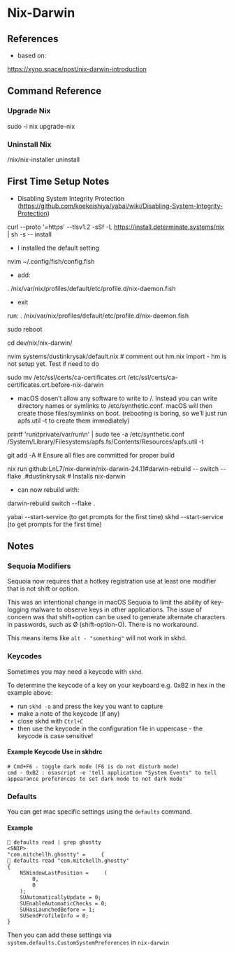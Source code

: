 # Nix-Darwin

## References

- based on:

<https://xyno.space/post/nix-darwin-introduction>

## Command Reference

### Upgrade Nix

sudo -i nix upgrade-nix

### Uninstall Nix

/nix/nix-installer uninstall

## First Time Setup Notes

- Disabling System Integrity Protection (<https://github.com/koekeishiya/yabai/wiki/Disabling-System-Integrity-Protection>)

curl --proto '=https' --tlsv1.2 -sSf -L <https://install.determinate.systems/nix> | sh -s -- install

- I installed the default setting

nvim ~/.config/fish/config.fish

- add:

. /nix/var/nix/profiles/default/etc/profile.d/nix-daemon.fish

- exit

run: . /nix/var/nix/profiles/default/etc/profile.d/nix-daemon.fish

sudo reboot

cd dev/nix/nix-darwin/

nvim systems/dustinkrysak/default.nix # comment out hm.nix import - hm is not setup yet. Test if need to do

sudo mv /etc/ssl/certs/ca-certificates.crt /etc/ssl/certs/ca-certificates.crt.before-nix-darwin

- macOS dosen’t allow any software to write to /. Instead you can write directory names or symlinks to /etc/synthetic.conf.
macOS will then create those files/symlinks on boot. (rebooting is boring, so we’ll just run apfs.util -t to create them immediately)

printf 'run\tprivate/var/run\n' | sudo tee -a /etc/synthetic.conf
/System/Library/Filesystems/apfs.fs/Contents/Resources/apfs.util -t

git add -A # Ensure all files are committed for proper build

nix run github:LnL7/nix-darwin/nix-darwin-24.11#darwin-rebuild -- switch --flake .#dustinkrysak # Installs nix-darwin

- can now rebuild with:

darwin-rebuild switch --flake .

yabai --start-service (to get prompts for the first time)
skhd --start-service (to get prompts for the first time)

## Notes

### Sequoia Modifiers

Sequoia now requires that a hotkey registration use at least one modifier that is not shift or option.

This was an intentional change in macOS Sequoia to limit the ability of key-logging malware to observe keys in other applications. The issue of concern was that shift+option can be used to generate alternate characters in passwords, such as Ø (shift-option-O).
There is no workaround.

This means items like `alt - "something"` will not work in skhd.

### Keycodes

Sometimes you may need a keycode with `skhd`.

To determine the keycode of a key on your keyboard e.g. 0xB2 in hex in the example above:

- run `skhd -o` and press the key you want to capture
- make a note of the keycode (if any)
- close skhd with `Ctrl+C`
- then use the keycode in the configuration file in uppercase - the keycode is case sensitive!

#### Example Keycode Use in skhdrc

```
# Cmd+F6 - toggle dark mode (F6 is do not disturb mode)
cmd - 0xB2 : osascript -e 'tell application "System Events" to tell appearance preferences to set dark mode to not dark mode'
```

### Defaults

You can get mac specific settings using the `defaults` command.

#### Example

```shell
 defaults read | grep ghostty
<SNIP>
"com.mitchellh.ghostty" =     {
 defaults read "com.mitchellh.ghostty"
{
    NSWindowLastPosition =     (
        0,
        0
    );
    SUAutomaticallyUpdate = 0;
    SUEnableAutomaticChecks = 0;
    SUHasLaunchedBefore = 1;
    SUSendProfileInfo = 0;
}
```

Then you can add these settings via `system.defaults.CustomSystemPreferences` in `nix-darwin`
